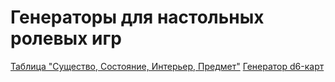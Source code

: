 Генераторы для настольных ролевых игр
=====================================

[Таблица "Существо, Состояние, Интерьер, Предмет"](ccit/index.html)
[Генератор d6-карт](d6map/index.html)

